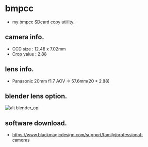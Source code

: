 # bmpcc
- my bmpcc SDcard copy utililty.

## camera info.
- CCD size : 12.48 x 7.02mm
- Crop value : 2.88

## lens info.
- Panasonic 20mm f1.7 AOV -> 57.6mm(20 * 2.88)

## blender lens option.
![alt blender_op](https://raw.githubusercontent.com/khw7096/bmpcc/master/images/blender_lensdisto.png)

## software download.
- https://www.blackmagicdesign.com/support/family/professional-cameras
